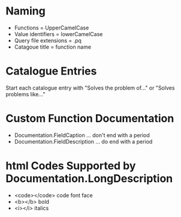 # Naming
- Functions = UpperCamelCase
- Value identifiers = lowerCamelCase
- Query file extensions = .pq
- Catagoue title = function name
 
# Catalogue Entries
Start each catalogue entry with "Solves the problem of..." or "Solves problems like..."

# Custom Function Documentation
- Documentation.FieldCaption ... don't end with a period
- Documentation.FieldDescription ... do end with a period

# html Codes Supported by Documentation.LongDescription
- \<code\>\</code\> code font face
- \<b\>\</b\> bold
- \<i\>\</i\> italics

